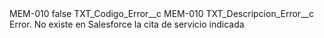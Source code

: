 <?xml version="1.0" encoding="UTF-8"?>
<CustomMetadata xmlns="http://soap.sforce.com/2006/04/metadata" xmlns:xsi="http://www.w3.org/2001/XMLSchema-instance" xmlns:xsd="http://www.w3.org/2001/XMLSchema">
    <label>MEM-010</label>
    <protected>false</protected>
    <values>
        <field>TXT_Codigo_Error__c</field>
        <value xsi:type="xsd:string">MEM-010</value>
    </values>
    <values>
        <field>TXT_Descripcion_Error__c</field>
        <value xsi:type="xsd:string">Error. No existe en Salesforce la cita de servicio indicada</value>
    </values>
</CustomMetadata>
